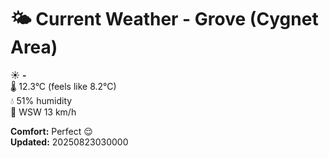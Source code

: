 # 🌤️ Current Weather - Grove (Cygnet Area)

☀️ **-**  
🌡️ 12.3°C (feels like 8.2°C)  
💧 51% humidity  
💨 WSW 13 km/h  

**Comfort:** Perfect 😌  
**Updated:** 20250823030000
